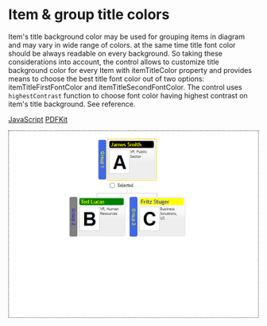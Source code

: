 # Item & group title colors

Item's title background color may be used for grouping items in diagram and may vary in wide range of colors. at the same time title font color should be always readable on every background. So taking these considerations into account, the control allows to customize title background color for every Item with itemTitleColor property and provides means to choose the best title font color out of two options: itemTitleFirstFontColor and itemTitleSecondFontColor. The control uses `highestContrast` function to choose font color having highest contrast on item's title background. See reference.

[JavaScript](javascript.controls/CaseItemAndGroupTitleColors.html)
[PDFKit](pdfkit.plugins/ItemAndGroupTitleColors.html)

![Screenshot](javascript.controls/__image_snapshots__/CaseItemAndGroupTitleColors-snap.png)